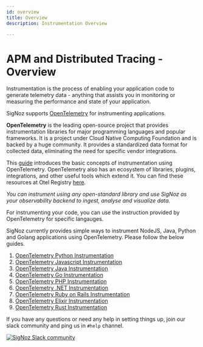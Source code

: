 ```yaml
---
id: overview
title: Overview
description: Instrumentation Overview

---
```

# APM and Distributed Tracing - Overview

Instrumentation is the process of enabling your application code to generate telemetry data - anything that assists you in monitoring or measuring the performance and state of your application.

SigNoz supports [OpenTelemetry](https://opentelemetry.io/) for instrumenting applications.

**OpenTelemetry** is the leading open-source project that provides instrumentation libraries for major programming languages and popular frameworks. It is a project under Cloud Native Computing Foundation and is backed by a huge community. It provides a standardized data format for collected data, eliminating the need for specific vendor integrations.

<!-- **OpenTelemetry** is a single, vendor-agnostic instrumentation library per language with support for both automatic and manual instrumentation. It provides open-standard semantic conventions to ensure vendor-agnostic data collection. -->

This [guide](https://opentelemetry.io/docs/concepts/instrumenting) introduces the basic concepts of instrumentation using OpenTelemetry. OpenTelemetry also has an ecosystem of libraries, plugins, integrations, and other useful tools which extend it. You can find these resources at Otel Registry [here](https://opentelemetry.io/registry/).

_You can instrument using any open-standard library and use SigNoz as your observability backend to ingest, analyse and visualize data._

For instrumenting your code, you can use the instruction provided by OpenTelemetry for specific langauges.

SigNoz currently provides simple ways to instrument NodeJS, Java, Python and Golang applications using OpenTelemetry. Please follow the below guides.

1. [OpenTelemetry Python Instrumentation](/docs/instrumentation/python/)
2. [OpenTelemetry Javascript Instrumentation](/docs/instrumentation/javascript/)
3. [OpenTelemetry Java Instrumentation](/docs/instrumentation/java/)
4. [OpenTelemetry Go Instrumentation](/docs/instrumentation/golang/)
5. [OpenTelemetry PHP Instrumentation](/docs/instrumentation/php/)
6. [OpenTelemetry .NET Instrumentation](/docs/instrumentation/dotnet/)
7. [OpenTelemetry Ruby on Rails Instrumentation](/docs/instrumentation/ruby-on-rails/)
8. [OpenTelemetry Elixir Instrumentation](/docs/instrumentation/elixir/)
9. [OpenTelemetry Rust Instrumentation](/docs/instrumentation/rust/)



<!-- If you need assistance instrumenting applications in other languages, please write to us at [support@signoz.io](mailto:support@signoz.io) or reach out to us on [Slack Community](https://signoz.io/slack) -->

If you have any questions or need any help in setting things up, join our slack community and ping us in `#help` channel.

[![SigNoz Slack community](/img/blog/common/join_slack_cta.png)](https://signoz.io/slack)

